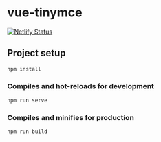 # vue-tinymce

[![Netlify Status](https://api.netlify.com/api/v1/badges/b6e53b3d-c9fb-4304-b296-507eeabb8e58/deploy-status)](https://vue-tinymce.netlify.com/)

## Project setup
```
npm install
```

### Compiles and hot-reloads for development
```
npm run serve
```

### Compiles and minifies for production
```
npm run build
```
